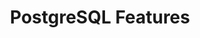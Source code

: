 ---
title: "PostgreSQL Features"
description: "PostgreSQL Features"
lessons: "postgresql"
weight: 4
blockKey: "features"
---
